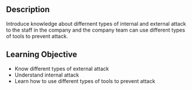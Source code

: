 ## Description

Introduce knowledge about differnent types of internal and external attack to the staff in the company and the company team can use different types of tools to prevent attack.


## Learning Objective

- Know different types of external attack
- Understand internal attack
- Learn how to use different types of tools to prevent attack

